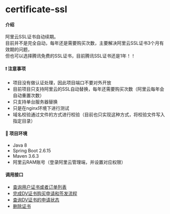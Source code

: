 # certificate-ssl

#### 介绍
阿里云SSL证书自动续期。<br>
目前并不是完全自动，每年还是需要购买次数，主要解决阿里云SSL证书3个月有效期的问题，<br>
但也可以选择腾讯免费的SSL证书，目前腾讯SSL证书还是1年！！

####  :exclamation: 注意事项
- 项目没有做认证处理，因此项目端口不要对外开放
- 目前项目只支持阿里云的SSL自动替换，每年还需要购买次数（阿里云每年会自动重置次数）
- 只支持单台服务器替换
- 只是在nginx环境下进行测试
- 域名校验通过文件的方式进行校验（目前也只实现这种方式，将校验文件写入指定目录）

####  :book: 项目环境
- Java 8
- Spring Boot 2.6.15
- Maven 3.6.3
- 阿里云RAM账号（登录阿里云管理端，并设置对应权限）

#### 调用接口
- [查询用户证书或者订单列表](https://help.aliyun.com/zh/ssl-certificate/developer-reference/api-cas-2020-04-07-listusercertificateorder?spm=a2c4g.11186623.0.0.1f244c279rKYIW)
- [完成DV证书购买申请和签发流程](https://help.aliyun.com/zh/ssl-certificate/developer-reference/api-cas-2020-04-07-createcertificaterequest?spm=a2c4g.11186623.0.0.c6f47b2a4gWflJ)
- [查询DV证书的申请状态](https://help.aliyun.com/zh/ssl-certificate/developer-reference/api-cas-2020-04-07-describecertificatestate?spm=a2c4g.11186623.0.0.58f06622ljH56s)
- [删除证书](https://help.aliyun.com/zh/ssl-certificate/developer-reference/api-cas-2020-04-07-deleteusercertificate?spm=a2c4g.11186623.0.0.3bfc46b6LPKsUr)
